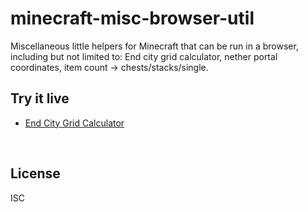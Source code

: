 ﻿
<!--#echo json="package.json" key="name" underline="=" -->
minecraft-misc-browser-util
===========================
<!--/#echo -->

<!--#echo json="package.json" key="description" -->
Miscellaneous little helpers for Minecraft that can be run in a browser,
including but not limited to: End city grid calculator, nether portal
coordinates, item count → chests/stacks/single.
<!--/#echo -->


Try it live
-----------

* [End City Grid Calculator](https://mk-pmb.github.io/minecraft-misc-browser-util/apps/end_city_grid_calculator/)

<!--#toc stop="scan" -->




&nbsp;


License
-------
<!--#echo json="package.json" key=".license" -->
ISC
<!--/#echo -->
